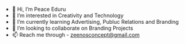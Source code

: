 - 👋 Hi, I’m Peace Eduru
- 👀 I’m interested in Creativity and Technology
- 🌱 I’m currently learning Advertising, Publuc Relations and Branding
- 💞️ I’m looking to collaborate on Branding Projects
- 📫 Reach me through - zeenosconcept@gmail.com

<!---
zeenosconcept1/zeenosconcept1 is a ✨ special ✨ repository because its `README.md` (this file) appears on your GitHub profile.
You can click the Preview link to take a look at your changes.
--->
